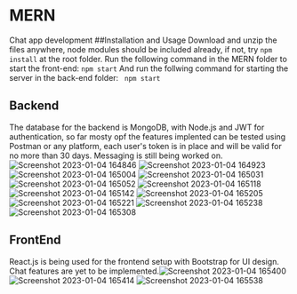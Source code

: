 # MERN
Chat app development
##Installation and Usage
Download and unzip the files anywhere, node modules should be included already, if not, try ```npm install``` at the root folder.
Run the following command in the MERN folder to start the front-end:
```npm start```
And run the follwing command for starting the server in the back-end folder:
``` npm start```
## Backend
The database for the backend is MongoDB, with Node.js and JWT for authentication, so far mosty opf the features implented can be tested using Postman or any platform, each user's token is in place and will be valid for no more than 30 days. Messaging is still being worked on. ![Screenshot 2023-01-04 164846](https://user-images.githubusercontent.com/106465654/210508431-55e52c70-d9f2-439d-88ae-3370192cb0ac.png)
![Screenshot 2023-01-04 164923](https://user-images.githubusercontent.com/106465654/210508439-ab5687a1-1c7b-482b-9b16-b6827cd92e90.png)
![Screenshot 2023-01-04 165004](https://user-images.githubusercontent.com/106465654/210508440-23f677ff-0242-4f64-9d7a-9361521a89a5.png)
![Screenshot 2023-01-04 165031](https://user-images.githubusercontent.com/106465654/210508444-7187b0e3-31bc-4c9f-81b2-c7981c2e88f2.png)
![Screenshot 2023-01-04 165052](https://user-images.githubusercontent.com/106465654/210508447-a9eaf838-42b5-4563-af49-a08306975bd5.png)
![Screenshot 2023-01-04 165118](https://user-images.githubusercontent.com/106465654/210508448-7d50d8d8-c72f-497d-8575-b861ee00a88c.png)
![Screenshot 2023-01-04 165142](https://user-images.githubusercontent.com/106465654/210508450-6da35d93-aab9-4346-b0ec-eb0dfc5e3772.png)
![Screenshot 2023-01-04 165205](https://user-images.githubusercontent.com/106465654/210508451-707cb616-efa6-4d15-bec6-fe51a4fdf924.png)
![Screenshot 2023-01-04 165221](https://user-images.githubusercontent.com/106465654/210508452-24aae9d0-ccdd-45c7-a5ce-db0173668fd1.png)
![Screenshot 2023-01-04 165238](https://user-images.githubusercontent.com/106465654/210508459-8d1d3aba-530f-4d1e-aba9-d6aed70bcc8d.png)
![Screenshot 2023-01-04 165308](https://user-images.githubusercontent.com/106465654/210508462-6481a108-f142-48f2-bd11-afbf0cca8dd3.png)


## FrontEnd
React.js is being used for the frontend setup with Bootstrap for UI design. Chat features are yet to be implemented.![Screenshot 2023-01-04 165400](https://user-images.githubusercontent.com/106465654/210508947-d7715a68-85ec-4860-9557-935f5b6947e5.png)
![Screenshot 2023-01-04 165414](https://user-images.githubusercontent.com/106465654/210508953-1b729b98-e7f7-4453-a827-e5adc1b5168f.png)
![Screenshot 2023-01-04 165538](https://user-images.githubusercontent.com/106465654/210508955-a7b49582-bd86-4312-b93b-e1aedd8fbfed.png)

